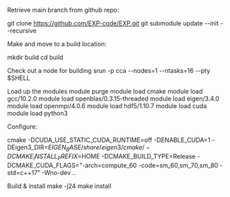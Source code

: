 Retrieve main branch from github repo:

git clone https://github.com/EXP-code/EXP.git
git submodule update --init --recursive

Make and move to a build location:

mkdir build
cd build

Check out a node for building
srun -p cca --nodes=1 --ntasks=16 --pty $SHELL


Load up the modules
module purge
module load cmake
module load gcc/10.2.0
module load openblas/0.3.15-threaded
module load eigen/3.4.0
module load openmpi/4.0.6
module load hdf5/1.10.7
module load cuda
module load python3

Configure: 

cmake -DCUDA_USE_STATIC_CUDA_RUNTIME=off -DENABLE_CUDA=1 -DEigen3_DIR=$EIGEN_BASE/share/eigen3/cmake/ -DCMAKE_INSTALL_PREFIX=$HOME -DCMAKE_BUILD_TYPE=Release -DCMAKE_CUDA_FLAGS="-arch=compute_60 -code=sm_60,sm_70,sm_80 -std=c++17" -Wno-dev ..

Build & install
make -j24
make install 



